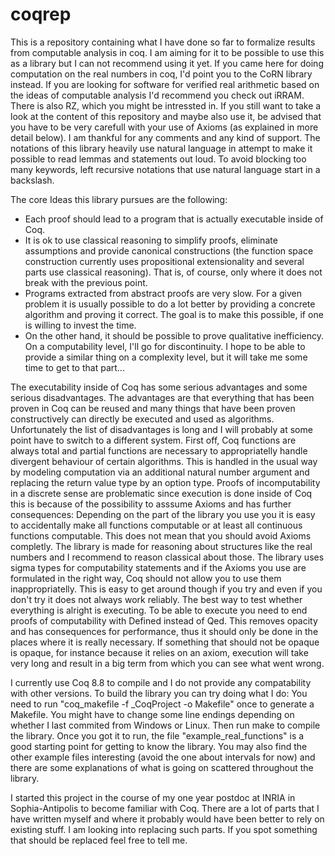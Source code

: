 # coqrep

This is a repository containing what I have done so far to formalize results from computable analysis in coq.
I am aiming for it to be possible to use this as a library but I can not recommend using it yet.
If you came here for doing computation on the real numbers in coq, I'd point you to the CoRN library instead.
If you are looking for software for verified real arithmetic based on the ideas of computable analysis I'd recommend you check out iRRAM.
There is also RZ, which you might be intressted in.
If you still want to take a look at the content of this repository and maybe also use it, be advised that you have to be very carefull with your use of Axioms (as explained in more detail below).
I am thankful for any comments and any kind of support.
The notations of this library heavily use natural language in attempt to make it possible to read lemmas and statements out loud. To avoid blocking too many keywords, left recursive notations that use natural language start in a backslash.

The core Ideas this library pursues are the following:
- Each proof should lead to a program that is actually executable inside of Coq.
- It is ok to use classical reasoning to simplify proofs, eliminate assumptions and provide canonical constructions (the function space construction currently uses propositional extensionality and several parts use classical reasoning).
That is, of course, only where it does not break with the previous point.
- Programs extracted from abstract proofs are very slow.
For a given problem it is usually possible to do a lot better by providing a concrete algorithm and proving it correct.
The goal is to make this possible, if one is willing to invest the time.
- On the other hand, it should be possible to prove qualitative inefficiency.
On a computability level, I'll go for discontinuity.
I hope to be able to provide a similar thing on a complexity level, but it will take me some time to get to that part...

The executability inside of Coq has some serious advantages and some serious disadvantages.
The advantages are that everything that has been proven in Coq can be reused and many things that have been proven constructively can directly be executed and used as algorithms.
Unfortunately the list of disadvantages is long and I will probably at some point have to switch to a different system.
First off, Coq functions are always total and partial functions are necessary to appropriatelly handle divergent behaviour of certain algorithms.
This is handled in the usual way by modeling computation via an additional natural number argument and replacing the return value type by an option type.
Proofs of incomputability in a discrete sense are problematic since execution is done inside of Coq this is because of the possibility to asssume Axioms and has further consequences:
Depending on the part of the library you use you it is easy to accidentally make all functions computable or at least all continuous functions computable.
This does not mean that you should avoid Axioms completly.
The library is made for reasoning about structures like the real numbers and I recommend to reason classical about those.
The library uses sigma types for computability statements and if the Axioms you use are formulated in the right way, Coq should not allow you to use them inappropriatelly.
This is easy to get around though if you try and even if you don't try it does not always work reliably.
The best way to test whether everything is alright is executing.
To be able to execute you need to end proofs of computability with Defined instead of Qed.
This removes opacity and has consequences for performance, thus it should only be done in the places where it is really necessary.
If something that should not be opaque is opaque, for instance because it relies on an axiom, execution will take very long and result in a big term from which you can see what went wrong.


I currently use Coq 8.8 to compile and I do not provide any compatability with other versions.
To build the library you can try doing what I do:
You need to run "coq_makefile -f _CoqProject -o Makefile" once to generate a Makefile.
You might have to change some line endings depending on whether I last commited from Windows or Linux.
Then run make to compile the library.
Once you got it to run, the file "example_real_functions" is a good starting point for getting to know the library.
You may also find the other example files interesting (avoid the one about intervals for now) and there are some explanations of what is going on scattered throughout the library. 

I started this project in the course of my one year postdoc at INRIA in Sophia-Antipolis to become familiar with Coq.
There are a lot of parts that I have written myself and where it probably would have been better to rely on existing stuff.
I am looking into replacing such parts.
If you spot something that should be replaced feel free to tell me.

